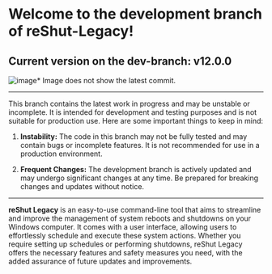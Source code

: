 # Welcome to the development branch of reShut-Legacy!

## Current version on the dev-branch: v12.0.0
![image](https://github.com/elNino0916/reShut-Legacy/assets/84574414/eee45f18-2874-44f9-8bdc-b60a626366c7)* Image does not show the latest commit.

--------------------
This branch contains the latest work in progress and may be unstable or incomplete. It is intended for development and testing purposes and is not suitable for production use. Here are some important things to keep in mind:

1. **Instability:** The code in this branch may not be fully tested and may contain bugs or incomplete features. It is not recommended for use in a production environment.

2. **Frequent Changes:** The development branch is actively updated and may undergo significant changes at any time. Be prepared for breaking changes and updates without notice.


---------------------
**reShut Legacy** is an easy-to-use command-line tool that aims to streamline and improve the management of system reboots and shutdowns on your Windows computer. It comes with a user interface, allowing users to effortlessly schedule and execute these system actions. Whether you require setting up schedules or performing shutdowns, reShut Legacy offers the necessary features and safety measures you need, with the added assurance of future updates and improvements.
